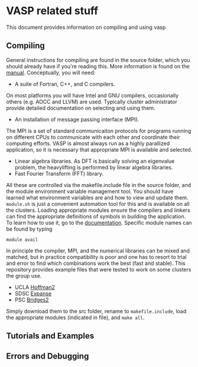 # VASP related stuff
This document provides information on compiling and using vasp
## Compiling
General instructions for compiling are found in the source folder, which you should already have if you're reading this. More information is found on the [manual](https://www.vasp.at/wiki/index.php/Installing_VASP.5.X.X). Conceptually, you will need: 
- A suite of Fortran, C++, and C compilers. 

On most platforms you will have Intel and GNU compilers, occasionally others (e.g. AOCC and LLVM) are used. Typically cluster administrator provide detailed documentation on selecting and using them. 
- An installation of message passing interface (MPI). 

The MPI is a set of standard communicaiton protocols for programs running on different CPUs to communicate with each other and coordinate their computing efforts. VASP is almost always run as a highly parallized application, so it is necessary that appropriate MPI is available and selected. 
- Linear algebra libraries. As DFT is basically solving an eigenvalue problem, the heavylifting is performed by linear algebra libraries. 
- Fast Fourier Transform (FFT) library. 

All these are controlled via the makefile.include file in the source folder, and the module environment variable management tool. You should have learned what environment variables are and how to view and update them. `module.sh` is just a convenient automation tool for this and is available on all the clusters. Loading appropriate modules ensure the compilers and linkers can find the appropriate definitions of symbols in building the application. To learn how to use it, go to the [documentation](http://modules.sourceforge.net/). Specific module names can be found by typing

    module avail
	
In principle the compiler, MPI, and the numerical libraries can be mixed and matched, but in practice compatibility is poor and one has to resort to trial and error to find which combinations work the best (fast and stable). This repository provides example files that were tested to work on some clusters the group use. 
 - UCLA [Hoffman2](./makefile.include.hoff)
 - SDSC [Expanse](./makefile.include.expanse.vasp5)
 - PSC [Bridges2](./makefile.include.br2)

Simply download them to the src folder, rename to `makefile.include`, load the appropriate modules (indicated in file), and `make all`.

## Tutorials and Examples
## Errors and Debugging



